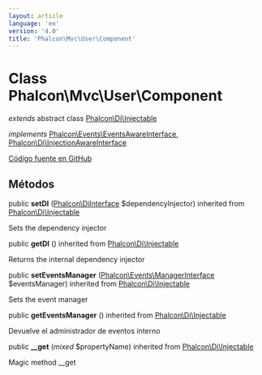 ```yaml
---
layout: article
language: 'en'
version: '4.0'
title: 'Phalcon\Mvc\User\Component'
---
```

# Class **Phalcon\Mvc\User\Component**

*extends* abstract class [Phalcon\Di\Injectable](Phalcon_Di_Injectable)

*implements* [Phalcon\Events\EventsAwareInterface](Phalcon_Events_EventsAwareInterface), [Phalcon\Di\InjectionAwareInterface](Phalcon_Di_InjectionAwareInterface)

<a href="https://github.com/phalcon/cphalcon/tree/v4.0.0/phalcon/mvc/user/component.zep" class="btn btn-default btn-sm">Código fuente en GitHub</a>

## Métodos

public **setDI** ([Phalcon\DiInterface](Phalcon_DiInterface) $dependencyInjector) inherited from [Phalcon\Di\Injectable](Phalcon_Di_Injectable)

Sets the dependency injector

public **getDI** () inherited from [Phalcon\Di\Injectable](Phalcon_Di_Injectable)

Returns the internal dependency injector

public **setEventsManager** ([Phalcon\Events\ManagerInterface](Phalcon_Events_ManagerInterface) $eventsManager) inherited from [Phalcon\Di\Injectable](Phalcon_Di_Injectable)

Sets the event manager

public **getEventsManager** () inherited from [Phalcon\Di\Injectable](Phalcon_Di_Injectable)

Devuelve el administrador de eventos interno

public **__get** (*mixed* $propertyName) inherited from [Phalcon\Di\Injectable](Phalcon_Di_Injectable)

Magic method __get